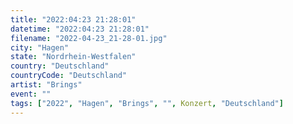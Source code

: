 ```yaml
---
title: "2022:04:23 21:28:01"
datetime: "2022:04:23 21:28:01"
filename: "2022-04-23_21-28-01.jpg"
city: "Hagen"
state: "Nordrhein-Westfalen"
country: "Deutschland"
countryCode: "Deutschland"
artist: "Brings"
event: ""
tags: ["2022", "Hagen", "Brings", "", Konzert, "Deutschland"]
---
```

